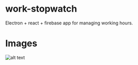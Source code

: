 # work-stopwatch
Electron + react + firebase app for managing working hours.

# Images
![alt text](https://imgur.com/5uNNI0h)
